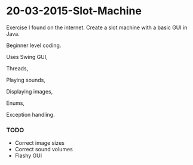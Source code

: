 # 20-03-2015-Slot-Machine
Exercise I found on the internet. Create a slot machine with a basic GUI in Java.

Beginner level coding.

Uses Swing GUI, 

Threads, 

Playing sounds, 

Displaying images,

Enums,

Exception handling.



<h3> TODO </h3>

<ul>
<li>Correct image sizes</li>
<li>Correct sound volumes</li>
<li>Flashy GUI </li>
</ul>
